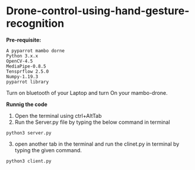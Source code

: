 # Drone-control-using-hand-gesture-recognition
**Pre-requisite:**<br/>
```
A pyparrot mambo dorne
Python 3.x.x
OpenCV-4.5
MediaPipe-0.8.5
Tensprflow 2.5.0
Numpy-1.19.3
pyparrot library
```


Turn on bluetooth of your Laptop and  turn On your mambo-drone.

**Runnig the code**<br/>
1. Open the terminal using ctrl+AltTab<br/>
2. Run the Server.py file by typing the below command in terminal<br/>
```
python3 server.py
```
3. open another tab in the terminal and run the clinet.py in terminal by typing the given command.<br/>
 ```
 python3 client.py
 ```
 
